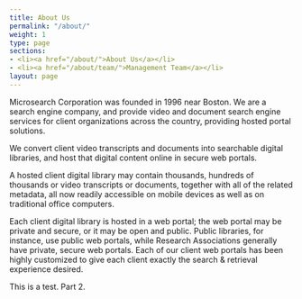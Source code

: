 ```yaml
---
title: About Us
permalink: "/about/"
weight: 1
type: page
sections:
- <li><a href="/about/">About Us</a></li>
- <li><a href="/about/team/">Management Team</a></li>
layout: page
---
```


Microsearch Corporation was founded in 1996 near Boston. We are a search engine company, and provide video and document search engine services for client organizations across the country, providing hosted portal solutions.

We convert client video transcripts and documents into searchable digital libraries, and host that digital content online in secure web portals.

A hosted client digital library may contain thousands, hundreds of thousands or video transcripts or documents, together with all of the related metadata, all now readily accessible on mobile devices as well as on traditional office computers.

Each client digital library is hosted in a web portal; the web portal may be private and secure, or it may be open and public. Public libraries, for instance, use public web portals, while Research Associations generally have private, secure web portals. Each of our client web portals has been highly customized to give each client exactly the search & retrieval experience desired.

This is a test. Part 2.